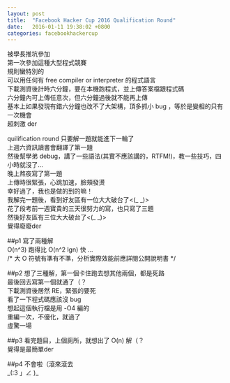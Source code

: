 ```yaml
---
layout: post
title:  "Facebook Hacker Cup 2016 Qualification Round"
date:   2016-01-11 19:38:02 +0800
categories: facebookhackercup
---
```


被學長推坑參加  
第一次參加這種大型程式競賽  
規則蠻特別的  
可以用任何有 free compiler or interpreter 的程式語言  
下載測資後計時六分鐘，要在本機跑程式，並上傳答案檔跟程式碼  
六分鐘內可上傳任意次，但六分鐘過後就不能再上傳  
基本上如果發現有錯六分鐘也改不了大架構，頂多抓小 bug ，等於是變相的只有一次機會  
超刺激 der

quilification round 只要解一題就能進下一輪了  
上週六資訊讀書會翻譯了第一題  
然後幫學弟 debug，講了一些語法(其實不應該講的，RTFM!)，教一些技巧，四小時就沒了...  
晚上熬夜寫了第一題  
上傳時很緊張，心跳加速，臉頰發燙  
幸好過了，我也是做的到的嘛！  
我解完一題後，看到好友區有一位大大破台了<(\_ \_)>  
花了段考前一週寶貴的三天很努力的寫，也只寫了三題  
然後好友區有三位大大破台了<(\_ \_)>  
覺得廢廢der  

##p1
寫了兩種解  
O(n^3) 跑得比 O(n^2 lgn) 快 ...  
/* 大 O 符號有準有不準，分析實際效能前應詳閱公開說明書 */  

##p2
想了三種解，第一個卡住跑去想其他兩個，都是死路  
最後回去寫第一個就通了（？  
下載測資後居然 RE，緊張的要死  
看了一下程式碼應該沒 bug  
想起這個執行檔是用 -O4 編的  
重編一次，不優化，就過了  
虛驚一場  

##p3
看完題目，上個廁所，就想出了 O(n) 解（？  
覺得是最簡單der  

##p4
不會啦（滾來滾去  
\_(:3 」∠ )\_  


